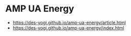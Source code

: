 # AMP UA Energy
* https://des-yogi.github.io/amp-ua-energy/article.html
* https://des-yogi.github.io/amp-ua-energy/index.html
